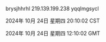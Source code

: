 brysjhhrhl 219.139.199.238 yqqlmgsycl

2024年 10月 24日 星期四 20:10:02 CST

2024年 10月 24日 星期四 12:10:02 GMT
